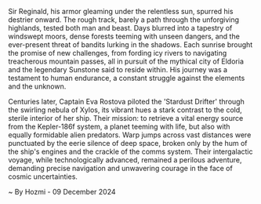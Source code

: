 
Sir Reginald, his armor gleaming under the relentless sun, spurred his destrier onward.  The rough track, barely a path through the unforgiving highlands, tested both man and beast.  Days blurred into a tapestry of windswept moors, dense forests teeming with unseen dangers, and the ever-present threat of bandits lurking in the shadows.  Each sunrise brought the promise of new challenges, from fording icy rivers to navigating treacherous mountain passes, all in pursuit of the mythical city of Eldoria and the legendary Sunstone said to reside within.  His journey was a testament to human endurance, a constant struggle against the elements and the unknown.


Centuries later, Captain Eva Rostova piloted the 'Stardust Drifter' through the swirling nebula of Xylos, its vibrant hues a stark contrast to the cold, sterile interior of her ship.  Their mission: to retrieve a vital energy source from the Kepler-186f system, a planet teeming with life, but also with equally formidable alien predators.  Warp jumps across vast distances were punctuated by the eerie silence of deep space, broken only by the hum of the ship's engines and the crackle of the comms system.  Their intergalactic voyage, while technologically advanced, remained a perilous adventure, demanding precise navigation and unwavering courage in the face of cosmic uncertainties.

~ By Hozmi - 09 December 2024

